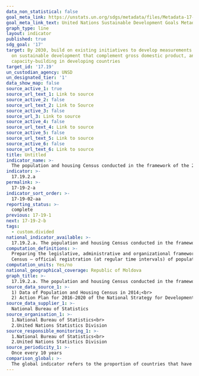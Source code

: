 ```yaml
---
data_non_statistical: false
goal_meta_link: https://unstats.un.org/sdgs/metadata/files/Metadata-17-19-02a.pdf
goal_meta_link_text: United Nations Sustainable Development Goals Metadata (pdf 468kB)
graph_type: line
layout: indicator
published: true
sdg_goal: '17'
target: By 2030, build on existing initiatives to develop measurements of progress
  on sustainable development that complement gross domestic product, and support statistical
  capacity-building in developing countries
target_id: '17.19'
un_custodian_agency: UNSD
un_designated_tier: '1'
data_show_map: false
source_active_1: true
source_url_text_1: Link to source
source_active_2: false
source_url_text_2: Link to Source
source_active_3: false
source_url_3: Link to source
source_active_4: false
source_url_text_4: Link to source
source_active_5: false
source_url_text_5: Link to source
source_active_6: false
source_url_text_6: Link to source
title: Untitled
indicator_name: >-
  The population and housing Census conducted in the framework of the 2020 and 2030 round
indicator: >-
  17.19.2.a
permalink: >-
  17-19-2-a
indicator_sort_order: >-
  17-19-02-aa
reporting_status: >-
  complete
previous: 17-19-1
next: 17-19-2-b
tags:
  - custom.divided
national_indicator_available: >-
  17.19.2.a. The population and housing Census conducted in the framework of the 2020 and 2030 round
computation_definitions: >-
  Preparing the legislative, administrative and organizational framework in the perspective of organizing the future of population and housing census in the Republic of Moldova for rounds 2020 and 2030.<br> 
  Census – official registration (at regular time intervals) of population and housing at the national and regional level, and the level of each locality in the country, together with a selected number of demographic and social characteristics of population and living conditions (Law No. 90/2012 on Population and Housing Census in the Republic of Moldova in 2014)
computation_units: Yes/no
national_geographical_coverage: Republic of Moldova
graph_title: >-
  17.19.2.a. The population and housing Census conducted in the framework of the 2020 and 2030 round
source_data_source_1: >-
  1) Data of Population and Housing Census in 2014;<br> 
  2) Action Plan for 2016-2020 of the National Strategy for Development of the National Statistical System (action 2.4., sub action 2.4.2.)
source_data_supplier_1: >-
  National Bureau of Statistics
source_organisation_1: >-
  1.National Bureau of Statistics<br> 
  2.United Nations Statistics Division
source_responsible_monitoring_1: >-
  1.National Bureau of Statistics<br> 
  2.United Nations Statistics Division
source_periodicity_1: >-
  Once every 10 years
comparison_global: >-
  The global indicator refers to the proportion of countries that have conducted at least once per 10 years of a population and housing census. The national indicator represents a part of the global indicator.
---
```


